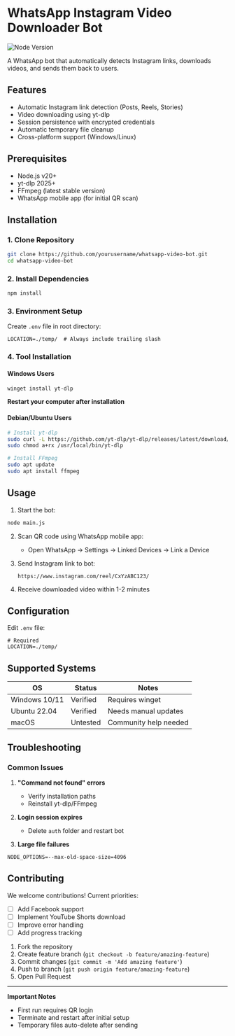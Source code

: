 # WhatsApp Instagram Video Downloader Bot

<img src="https://img.shields.io/badge/Node.js-20%2B-green" alt="Node Version">

A WhatsApp bot that automatically detects Instagram links, downloads videos, and sends them back to users.

## Features
- Automatic Instagram link detection (Posts, Reels, Stories)
- Video downloading using yt-dlp
- Session persistence with encrypted credentials
- Automatic temporary file cleanup
- Cross-platform support (Windows/Linux)

## Prerequisites
- Node.js v20+
- yt-dlp 2025+
- FFmpeg (latest stable version)
- WhatsApp mobile app (for initial QR scan)

## Installation

### 1. Clone Repository
```bash
git clone https://github.com/yourusername/whatsapp-video-bot.git
cd whatsapp-video-bot
```

### 2. Install Dependencies
```bash
npm install
```

### 3. Environment Setup
Create `.env` file in root directory:
```env
LOCATION=./temp/  # Always include trailing slash
```

### 4. Tool Installation

#### Windows Users
```powershell
winget install yt-dlp
```
**Restart your computer after installation**

#### Debian/Ubuntu Users
```bash
# Install yt-dlp
sudo curl -L https://github.com/yt-dlp/yt-dlp/releases/latest/download/yt-dlp -o /usr/local/bin/yt-dlp
sudo chmod a+rx /usr/local/bin/yt-dlp

# Install FFmpeg
sudo apt update
sudo apt install ffmpeg
```

## Usage

1. Start the bot:
```bash
node main.js
```

2. Scan QR code using WhatsApp mobile app:
   - Open WhatsApp → Settings → Linked Devices → Link a Device

3. Send Instagram link to bot:
   ```
   https://www.instagram.com/reel/CxYzABC123/
   ```

4. Receive downloaded video within 1-2 minutes

## Configuration

Edit `.env` file:
```env
# Required
LOCATION=./temp/
```

## Supported Systems
| OS           | Status      | Notes                  |
|--------------|-------------|------------------------|
| Windows 10/11| Verified    | Requires winget        |
| Ubuntu 22.04 | Verified    | Needs manual updates   |
| macOS        | Untested    | Community help needed  |

## Troubleshooting

### Common Issues
1. **"Command not found" errors**
   - Verify installation paths
   - Reinstall yt-dlp/FFmpeg

2. **Login session expires**
   - Delete `auth` folder and restart bot

3. **Large file failures**
```env
NODE_OPTIONS=--max-old-space-size=4096
```

## Contributing

We welcome contributions! Current priorities:

- [ ] Add Facebook support
- [ ] Implement YouTube Shorts download
- [ ] Improve error handling
- [ ] Add progress tracking

1. Fork the repository
2. Create feature branch (`git checkout -b feature/amazing-feature`)
3. Commit changes (`git commit -m 'Add amazing feature'`)
4. Push to branch (`git push origin feature/amazing-feature`)
5. Open Pull Request



---

**Important Notes**
- First run requires QR login
- Terminate and restart after initial setup
- Temporary files auto-delete after sending
